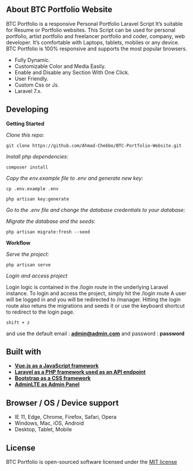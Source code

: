 ## About BTC Portfolio Website

BTC Portfolio is a responsive Personal Portfolio Laravel Script It’s suitable for Resume or Portfolio websites. This Script can be used for personal portfolio, artist portfolio and freelancer portfolio and coder, company, web developer. It’s comfortable with Laptops, tablets, mobiles or any device. BTC Portfolio is 100% responsive and supports the most popular browsers.

-   Fully Dynamic.
-   Customizable Color and Media Easily.
-   Enable and Disable any Section With One Click.
-   User Friendly.
-   Custom Css or Js.
-   Laravel 7.x.

## Developing

**Getting Started**

*Clone this repo:*

```
git clone https://github.com/Ahmad-Chebbo/BTC-Portfolio-Website.git
```

*Install php dependencies:*

```
composer install
```

*Copy the env.example file to .env and generate new key:*

```
cp .env.example .env

php artisan key:generate
```

*Go to the .env file and change the database credentials to your database:*

*Migrate the database and the seeds:*

```
php artisan migrate:fresh --seed
```

**Workflow**

*Serve the project:*

```
php artisan serve
```

*Login and access project* 

Login logic is contained in the /login route in the underlying Laravel instance. To login and access the project, simply hit the /login route A user will be logged in and you will be redirected to /manager. Hitting the login route also retuns the migrations and seeds it or use the keyboard shortcut to redirect to the login page.

```
shift + z
```

and use the default email : **admin@admin.com** and password : **password**

## Built with

-   **[Vue.js as a JavaScript framework](https://vuejs.org/)**
-   **[Laravel as a PHP framework used as an API endpoint](https://laravel.com/)**
-   **[Bootstrap as a CSS framework](https://getbootstrap.com/)**
-   **[AdminLTE as Admin Panel](https://adminlte.io/)**

## Browser / OS / Device support

-   IE 11, Edge, Chrome, Firefox, Safari, Opera
-   Windows, Mac, iOS, Android
-   Desktop, Tablet, Mobile

## License

BTC Portfolio is open-sourced software licensed under the [MIT license](https://opensource.org/licenses/MIT)
